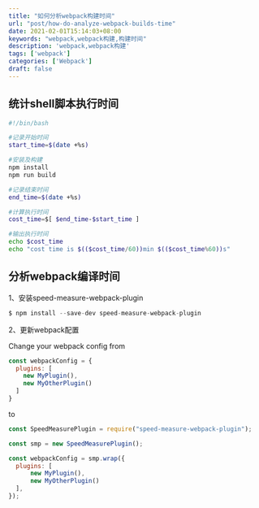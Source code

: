 ```yaml
---
title: "如何分析webpack构建时间"
url: "post/how-do-analyze-webpack-builds-time"
date: 2021-02-01T15:14:03+08:00
keywords: "webpack,webpack构建,构建时间"
description: 'webpack,webpack构建'
tags: ['webpack']
categories: ['Webpack']
draft: false
---
```


## 统计shell脚本执行时间

```Bash
#!/bin/bash

#记录开始时间
start_time=$(date +%s)

#安装及构建
npm install
npm run build

#记录结束时间
end_time=$(date +%s)

#计算执行时间
cost_time=$[ $end_time-$start_time ]

#输出执行时间
echo $cost_time
echo "cost time is $(($cost_time/60))min $(($cost_time%60))s"
```

## 分析webpack编译时间

1、安装speed-measure-webpack-plugin

```JavaScript
$ npm install --save-dev speed-measure-webpack-plugin
```

2、更新webpack配置

Change your webpack config from
```JavaScript
const webpackConfig = {
  plugins: [
    new MyPlugin(),
    new MyOtherPlugin()
  ]
}
```

to
```JavaScript
const SpeedMeasurePlugin = require("speed-measure-webpack-plugin");

const smp = new SpeedMeasurePlugin();

const webpackConfig = smp.wrap({
  plugins: [
	  new MyPlugin(), 
	  new MyOtherPlugin()
  ],
});
```